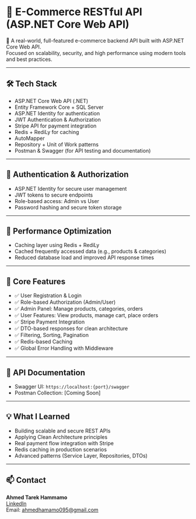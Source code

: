 # 🛒 E-Commerce RESTful API (ASP.NET Core Web API)

🚀 A real-world, full-featured e-commerce backend API built with ASP.NET Core Web API.  
Focused on scalability, security, and high performance using modern tools and best practices.

---

## 🛠 Tech Stack
- ASP.NET Core Web API (.NET)
- Entity Framework Core + SQL Server
- ASP.NET Identity for authentication
- JWT Authentication & Authorization
- Stripe API for payment integration
- Redis + RediLy for caching
- AutoMapper
- Repository + Unit of Work patterns
- Postman & Swagger (for API testing and documentation)

---

## 🔐 Authentication & Authorization
- ASP.NET Identity for secure user management
- JWT tokens to secure endpoints
- Role-based access: Admin vs User
- Password hashing and secure token storage

---

## 🚀 Performance Optimization
- Caching layer using Redis + RediLy
- Cached frequently accessed data (e.g., products & categories)
- Reduced database load and improved API response times

---

## 🧩 Core Features
- ✅ User Registration & Login
- ✅ Role-based Authorization (Admin/User)
- ✅ Admin Panel: Manage products, categories, orders
- ✅ User Features: View products, manage cart, place orders
- ✅ Stripe Payment Integration
- ✅ DTO-based responses for clean architecture
- ✅ Filtering, Sorting, Pagination
- ✅ Redis-based Caching
- ✅ Global Error Handling with Middleware

---

## 📸 API Documentation
- Swagger UI: `https://localhost:{port}/swagger`
- Postman Collection: [Coming Soon]

---

## 💡 What I Learned
- Building scalable and secure REST APIs
- Applying Clean Architecture principles
- Real payment flow integration with Stripe
- Redis caching in production scenarios
- Advanced patterns (Service Layer, Repositories, DTOs)

---

## 📫 Contact
**Ahmed Tarek Hammamo**  
[LinkedIn](https://www.linkedin.com/in/ahmed-hamamo-76941b243/)  
Email: ahmedhamamo095@gmail.com
